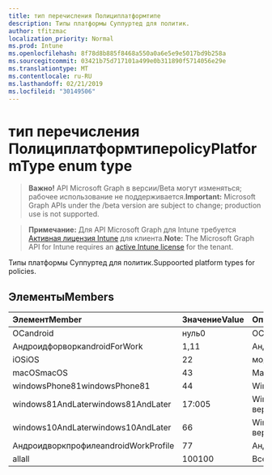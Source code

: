 ```yaml
---
title: тип перечисления Полициплатформтипе
description: Типы платформы Суппуртед для политик.
author: tfitzmac
localization_priority: Normal
ms.prod: Intune
ms.openlocfilehash: 8f78d8b885f8468a550a0a6e5e9e5017bd9b258a
ms.sourcegitcommit: 03421b75d717101a499e0b311890f5714056e29e
ms.translationtype: MT
ms.contentlocale: ru-RU
ms.lasthandoff: 02/21/2019
ms.locfileid: "30149506"
---
```

# <a name="policyplatformtype-enum-type"></a><span data-ttu-id="8b89c-103">тип перечисления Полициплатформтипе</span><span class="sxs-lookup"><span data-stu-id="8b89c-103">policyPlatformType enum type</span></span>

> <span data-ttu-id="8b89c-104">**Важно!** API Microsoft Graph в версии/Beta могут изменяться; рабочее использование не поддерживается.</span><span class="sxs-lookup"><span data-stu-id="8b89c-104">**Important:** Microsoft Graph APIs under the /beta version are subject to change; production use is not supported.</span></span>

> <span data-ttu-id="8b89c-105">**Примечание:** Для API Microsoft Graph для Intune требуется [Активная лицензия Intune](https://go.microsoft.com/fwlink/?linkid=839381) для клиента.</span><span class="sxs-lookup"><span data-stu-id="8b89c-105">**Note:** The Microsoft Graph API for Intune requires an [active Intune license](https://go.microsoft.com/fwlink/?linkid=839381) for the tenant.</span></span>

<span data-ttu-id="8b89c-106">Типы платформы Суппуртед для политик.</span><span class="sxs-lookup"><span data-stu-id="8b89c-106">Suppoorted platform types for policies.</span></span>

## <a name="members"></a><span data-ttu-id="8b89c-107">Элементы</span><span class="sxs-lookup"><span data-stu-id="8b89c-107">Members</span></span>
|<span data-ttu-id="8b89c-108">Элемент</span><span class="sxs-lookup"><span data-stu-id="8b89c-108">Member</span></span>|<span data-ttu-id="8b89c-109">Значение</span><span class="sxs-lookup"><span data-stu-id="8b89c-109">Value</span></span>|<span data-ttu-id="8b89c-110">Описание</span><span class="sxs-lookup"><span data-stu-id="8b89c-110">Description</span></span>|
|:---|:---|:---|
|<span data-ttu-id="8b89c-111">ОС</span><span class="sxs-lookup"><span data-stu-id="8b89c-111">android</span></span>|<span data-ttu-id="8b89c-112">нуль</span><span class="sxs-lookup"><span data-stu-id="8b89c-112">0</span></span>|<span data-ttu-id="8b89c-113">ОС.</span><span class="sxs-lookup"><span data-stu-id="8b89c-113">Android.</span></span>|
|<span data-ttu-id="8b89c-114">Андроидфорворк</span><span class="sxs-lookup"><span data-stu-id="8b89c-114">androidForWork</span></span>|<span data-ttu-id="8b89c-115">1,1</span><span class="sxs-lookup"><span data-stu-id="8b89c-115">1</span></span>|<span data-ttu-id="8b89c-116">Андроидфорворк.</span><span class="sxs-lookup"><span data-stu-id="8b89c-116">AndroidForWork.</span></span>|
|<span data-ttu-id="8b89c-117">iOS</span><span class="sxs-lookup"><span data-stu-id="8b89c-117">iOS</span></span>|<span data-ttu-id="8b89c-118">2</span><span class="sxs-lookup"><span data-stu-id="8b89c-118">2</span></span>|<span data-ttu-id="8b89c-119">модуле.</span><span class="sxs-lookup"><span data-stu-id="8b89c-119">iOS.</span></span>|
|<span data-ttu-id="8b89c-120">macOS</span><span class="sxs-lookup"><span data-stu-id="8b89c-120">macOS</span></span>|<span data-ttu-id="8b89c-121">4</span><span class="sxs-lookup"><span data-stu-id="8b89c-121">3</span></span>|<span data-ttu-id="8b89c-122">MacOS.</span><span class="sxs-lookup"><span data-stu-id="8b89c-122">MacOS.</span></span>|
|<span data-ttu-id="8b89c-123">windowsPhone81</span><span class="sxs-lookup"><span data-stu-id="8b89c-123">windowsPhone81</span></span>|<span data-ttu-id="8b89c-124">4</span><span class="sxs-lookup"><span data-stu-id="8b89c-124">4</span></span>|<span data-ttu-id="8b89c-125">WindowsPhone 8,1.</span><span class="sxs-lookup"><span data-stu-id="8b89c-125">WindowsPhone 8.1.</span></span>|
|<span data-ttu-id="8b89c-126">windows81AndLater</span><span class="sxs-lookup"><span data-stu-id="8b89c-126">windows81AndLater</span></span>|<span data-ttu-id="8b89c-127">17:00</span><span class="sxs-lookup"><span data-stu-id="8b89c-127">5</span></span>|<span data-ttu-id="8b89c-128">Windows 8,1 и более поздние версии</span><span class="sxs-lookup"><span data-stu-id="8b89c-128">Windows 8.1 and later</span></span>|
|<span data-ttu-id="8b89c-129">windows10AndLater</span><span class="sxs-lookup"><span data-stu-id="8b89c-129">windows10AndLater</span></span>|<span data-ttu-id="8b89c-130">6</span><span class="sxs-lookup"><span data-stu-id="8b89c-130">6</span></span>|<span data-ttu-id="8b89c-131">Windows 10 и более поздних версий.</span><span class="sxs-lookup"><span data-stu-id="8b89c-131">Windows 10 and later.</span></span>|
|<span data-ttu-id="8b89c-132">Андроидворкпрофиле</span><span class="sxs-lookup"><span data-stu-id="8b89c-132">androidWorkProfile</span></span>|<span data-ttu-id="8b89c-133">7</span><span class="sxs-lookup"><span data-stu-id="8b89c-133">7</span></span>|<span data-ttu-id="8b89c-134">Андроидворкпрофиле.</span><span class="sxs-lookup"><span data-stu-id="8b89c-134">AndroidWorkProfile.</span></span>|
|<span data-ttu-id="8b89c-135">all</span><span class="sxs-lookup"><span data-stu-id="8b89c-135">all</span></span>|<span data-ttu-id="8b89c-136">100</span><span class="sxs-lookup"><span data-stu-id="8b89c-136">100</span></span>|<span data-ttu-id="8b89c-137">Все платформы.</span><span class="sxs-lookup"><span data-stu-id="8b89c-137">All platforms.</span></span>|




